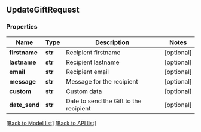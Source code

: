 ## UpdateGiftRequest

### Properties
Name | Type | Description | Notes
------------ | ------------- | ------------- | -------------
**firstname** | **str** | Recipient firstname | [optional] 
**lastname** | **str** | Recipient lastname | [optional] 
**email** | **str** | Recipient email | [optional] 
**message** | **str** | Message for the recipient | [optional] 
**custom** | **str** | Custom data | [optional] 
**date_send** | **str** | Date to send the Gift to the recipient | [optional] 

[[Back to Model list]](#documentation-for-models) [[Back to API list]](#documentation-for-api-endpoints)


